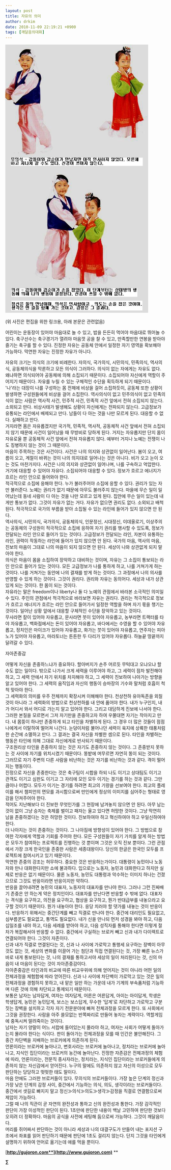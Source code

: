 ```yaml
---
layout: post
title: 자유의 의미
author: drkim
date: 2010-11-09 22:19:21 +0900
tags: [깨달음의대화]
---
```

![](/files/attach/images/198/415/126/21.JPG)  
  





  


(위 사진은 편집을 위한 링크용, 아래 본문은 관련없음)  
  
  
  


어린이는 운동장이 있어야 마음대로 놀 수 있고, 밥을 든든히 먹어야 마음대로 뛰어놀 수 있다. 축구선수는 축구경기가 열려야 마음껏 공을 찰 수 있고, 만족할만한 연봉을 받아야 즐기는 축구를 할 수 있다. 진정한 자유는 공동체 안에서 일정한 자기 영역을 확보해야 가능하다. 막연한 자유는 진정한 자유가 아니다.

  
 자유의 크기는 의식의 크기에 비례한다. 자의식, 국가의식, 시민의식, 민족의식, 역사의식, 공동체의식을 막론하고 모든 의식이 그러하다. 의식이 없는 자에게는 자유도 없다. 왜냐하면 의식되어야 공동체에 의해 소집되기 때문이다. 소집되어야 자신에게 역할이 주어지기 때문이다. 자유를 누릴 수 있는 구체적인 수단을 획득하게 되기 때문이다.    
 '나'라는 대장이 나를 구성하는 몸 전체에 비상을 걸어 소집하듯이, 공동체 또한 상황이 발생하면 구성원들에게 비상을 걸어 소집한다. 역사의식이 없고 민주의식이 없고 민족의식이 없는 사람은 역사적 사건, 민주적 사건, 민족적 사건 앞에서 전혀 소집되지 않는다. 소외되고 만다. 비상사태가 발생해도 상황이 자신에게는 전파되지 않는다. 고급정보가 유통되는 라인에서 배제되고 만다. 남들이 다 아는 것을 나만 모르게 된다. 대응할 수 없다. 실패하고 만다.   
 거지라면 몸은 자유롭겠지만 국가적, 민족적, 역사적, 공동체적 사건 앞에서 전혀 소집되지 않기 때문에 사건이 일어났을 때 무방비로 당하게 된다. 거지는 자유롭지만 단지 몸이 자유로울 뿐 공동체적 사건 앞에서 전혀 자유롭지 않다. 예부터 거지나 노예는 전쟁이 나도 징병하지 않는 것이 그 때문이다.   
 마음이 주목하는 것은 사건이다. 사건은 나의 의지와 상관없이 일어난다. 봄이 오고, 여름이 오고, 계절이 바뀌는 것이 나의 의지대로 일어나는 것은 아니다. 비가 오고 눈이 오는 것도 마찬가지다. 사건은 나의 의지와 상관없이 일어나며, 나를 구속하고 억압한다. 거기에 대응할 수 있어야 자유다. 소집되어야 대응할 수 있다. 정보가 흐르고 에너지가 흐르는 라인 안으로 들어와야 한다.   
 적극적으로 소집에 응해야 한다. 누가 불러주어야 소집에 응할 수 있다. 권리가 있는 자만 불러준다. 노예는 권리가 없기 때문에 아무도 불러주지 않는다. 마을에 무슨 일이 일어났는데 동네 사람이 다 아는 것을 나만 모르고 있게 된다. 집안에 무슨 일이 있는데 내게만 통보가 없다. 그것이 자유가 없는 거다. 자유가 없으면 권리도 없다. 소외되고 배척된다. 적극적으로 국가의 부름을 받아 소집될 수 있는 라인에 들어가 있지 않으면 안 된다.   
 역사의식, 시민의식, 국가의식, 공동체의식, 인문정신, 시대정신, 이데올로기, 이상주의는 공동체의 구성원이 적극적으로 소집에 응하여 자기 권리를 행사할 수 있도록, 정보가 전달되는 라인 안으로 들어가 있는 것이다. 고급정보가 전달되는 라인, 자본이 유통하는 라인, 권력이 작동하는 라인에 들어가 있지 않으면 안 된다. 국가의 마음, 역사의 마음, 진보의 마음이 그대로 나의 마음이 되지 않으면 안 된다. 세상이 나와 상관없게 되지 말아야 한다.   
 의식은 마음이 몸을 소집하여 장악하고 대비하는 것이며, 자유는 그 소집이 통보되는 라인 안으로 들어가 있는 것이다. 모든 고급정보가 나를 통하게 하고, 나를 거쳐가게 하는 것이다. 나를 거쳐가는 동안에 나의 결재를 받게 하는 것이다. 그 과정에서 나의 의사를 반영할 수 있게 하는 것이다. 그것이 권리다. 권리와 자유는 동의어다. 세상과 내가 상관있게 되는 것이다. 한 몸이 되는 것이다.   
 자유라는 말은 freedom이나 liberty나 둘 다 노예의 관점에서 바라본 소극적인 의미일 수 있다. 주인의 관점에서 적극적으로 바라보면 자유는 권리다. 권리는 적극적으로 정보가 흐르고 에너지가 흐르는 라인 안으로 들어가서 일정한 역할을 하며 자기 몫을 챙기는 것이다. 일어난 상황 앞에서 대응할 구체적인 수단을 장악하고 있는 것이다.   
 무사라면 칼이 있어야 자유롭고, 문사라면 붓이 있어야 자유롭고, 농부라면 트랙터를 타야 자유롭고, 백화점에서는 돈이 있어야 자유롭고, 바다에서는 수영을 할 수 있어야 자유롭고, 정치인은 마이크가 있어야 자유롭고, 화가는 붓이 있어야 자유롭고, 연주자는 피아노가 있어야 자유롭고, 마라토너는 튼튼한 두 다리가 있어야 자유롭다. 하늘끝 땅끝까지 달려갈 수 있다.  









자아존중감

  
 어떻게 자신을 존중하느냐가 중요하다. 할아버지가 손주 어르듯 무턱대고 오냐오냐 할 수도 없는 일이다. 밖으로 나가서 크게 세력을 이루어야 하고, 그 세력이 점차 발전해야 하고, 그 세력 안에서 자기 위치를 차지해야 하고, 그 세력이 진보하여 나아가는 방향을 알고 있어야 한다. 그 세력의 움직임과 자신의 행동이 승마장의 기수와 말처럼 호흡이 척척 맞아야 한다.   
 그 세력화의 의미를 우주 전체까지 확장시켜 이해해야 한다. 천상천하 유아독존을 외칠 것이 아니라 그 세력화의 방법으로 천상천하를 내 안에 품어야 한다. 내가 누구인지, 내가 어디서 와서 어디로 가는지 알고 있어야 한다. 그리고 대담하게 진보에 나서야 한다.    
 그러한 본질을 모르면서 그저 자기만을 존중하고자 하여 우쭐대면 자기는 작아지고 만다. 내 몸뚱이 하나만 존중하게 되고 타인을 차별하게 된다. 그 경우 더 많은 것들이 점점 나에게서 이탈하여 떨어져 나간다. 눈덩이처럼 불어나던 세력이 육지에 상륙한 태풍처럼 한 순간에 소멸하고 만다. 그 결과는 결국 자신을 차별한 셈으로 된다. 타인을 차별하는 행동은 타인에 의해 그대로 자신에게로 반사되기 때문이다.    
 구조원리상 타인을 존중하지 않는 것은 자기도 존중하지 않는 것이다. 그 존중받지 못하는 것 사이에 자기를 위치시켰기 때문이다. 똥밭에 머무르면 자연히 똥이 되는 것이다. 그러므로 자기 주변의 다른 사람을 비난하는 것은 자기를 비난하는 것과 같다. 격이 떨어지는 행동이다.   
 진정으로 자신을 존중한다는 것은 축구팀이 시합을 하되 나도 이기고 상대팀도 이기고 관객도 이기고 심판도 이기고 그 자리에 모인 모두 이기는 경기를 하는 것과 같다. 그만큼이나 어렵다. 모두가 이기는 경기를 하려면 최고의 기량을 선보여야 한다. 최고의 플레이를 해서 챔피언의 면모를 과시함으로써 만인에게 정상의 이미지를 심어주는 형태로 영감을 던져주어야 한다.    
 적어도 지난해보다 더 진보한 무엇인가를 그 현장에 남겨놓지 않으면 안 된다. 아무 남는 것이 없이 그냥 승자는 축제를 벌이고 패자는 울고 있다면 허망한 것이다. 그냥 막연히 남을 존중하겠다는 것은 허망한 것이다. 진보하여야 하고 혁신하여야 하고 우일신하여야 한다.    
 더 나아지는 것이 존중하는 것이다. 그 나아짐에 방향성이 있어야 한다. 그 방법으로 참여한 각자에게 역할과 기회를 주어야 한다. 모든 구성원들이 자기 가치를 알게 하는 방법은 모두가 참여하는 프로젝트를 진행하는 것 뿐이며 그것은 오직 진보 뿐이다. 그런 관점에서 가장 크게 한국인을 존중한 사람은 세종대왕이다. 당신의 한글은 한국인 모두를 프로젝트에 참여시키고 있기 때문이다.   
 막연한 존중의 강조는 허무하다. 중요한 것은 반응하는가이다. 대통령이 농민이나 노동자와 만나 대화한다지만 쇼에 불과하다. 입으로는 노동자, 농민과 대화한다고 하지만 실제로 반응은 없기 때문이다. 물론 노동자, 농민도 대통령과 악수하는 이미지 하나는 건졌으므로 그것도 반응이라면 반응이지만 약하다.   
 반응을 끌어내려면 농민의 대표자, 노동자의 대표자를 만나야 한다. 그러나 그런 진짜배기 존중은 안 하는게 약은 정치인이다. 대표자를 만난다면 반응할 수 밖에 없다. 대표자는 격식을 요구하고, 의전을 요구하고, 협상을 요구하고, 뭔가 반대급부를 내놓으라고 요구할 것이기 때문이다. 뭔가 내놓아야 한다. 응당 치러야 할 댓가를 내놓는 것이 반응이다.   반응하기 위해서는 중간단계를 빼고 직결로 만나야 한다. 중간에 대리인도 필요없고, 심부름꾼도 필요없고, 통역도 필요없다. 내가 신을 만나되 먼저 성경을 봐야 하고, 다음 십일조를 내야 하고, 다음 세례를 받아야 하고, 다음 성직자를 통해야 한다면 이렇게 절차가 복잡해서야 반응할 수 없다. 중간에서 구실하는 브로커 빼고 신과 내가 다이렉트로 연결되어야 한다. 그것이 자존이다.   
 신과 내가 직결로 연결된다는 것, 신과 나 사이에 가로막고 통행세 요구하는 장벽이 아무 것도 없는 것, 세상의 변화를 이끌어 가는 첨단과 직접 연결된다는 것, 가장 빠른 뉴스가 바로 내게 통보된다는 것, 나의 결재를 통하고서야 세상의 일이 처리된다는 것, 신의 마음이 내 마음이 된다는 것이 자아존중감이다.   
 자아존중감은 타인과의 비교에 따른 비교우위에 의해 얻어지는 것이 아니라 어떤 일의 전체과정을 체험함에 따라 얻어진다. 신과 나 사이에 차단벽이 가로막고 있는 것은 일의 전체과정을 경험하지 못하고, 내 맡은 일만 하는 가운데 내가 기계의 부속품처럼 기능하며 다른 것에 의해 차단되고 통제되기 때문이다.   
 보통은 남자는 남자답게, 여자는 여자답게, 어른은 어른답게, 아이는 아이답게, 학생은 학생답게, 농민은 농민답게, 보스는 보스답게, 무수한 '답게'로 차단하고 가로막고 구분짓는 장벽을 설치하고 각자 자기 전문분야에 빠져 전체과정을 모르게 한다. 또 사회에서 그것을 권장한다. 사람을 아주 쓸모없는 반쪽짜리로 만들어 놓자는 계략이다. 역할게임에 중독시켜 말려죽이는 것이다.   
 남자는 자기 양말이 어느 서랍에 들어있는지 몰라야 하고, 여자는 사회가 어떻게 돌아가는지 몰라야 한다는 식이다. 판이 돌아가는 전체과정을 모를 때 인간은 불안해진다. 그 중간 차단벽을 지배하는 브로커에게 의존하게 된다.    
 언론이라는 브로커에 놀아나고, 변호사라는 브로커에 놀아나고, 정치라는 브로커에 놀아나고, 지식인 집단이라는 브로커의 농간에 놀아난다. 진정한 자존감은 전체과정의 체험에 따라, 언론이라는, 전문직 종사자라는, 정치라는, 지식인 집단이라는 브로커들에게 의존하지 않는 자신감에서 얻어진다. 누구의 말에도 의존하지 않고 자신의 이성으로 모두 판단하는 당당하고 떳떳한 태도 말이다.   
 마음 안에도 그러한 브로커들이 있다. 무의식의 브로커들이다. 가장 높은 단계의 정신과 가장 낮은 단계의 감정 사이, 중간에서 기능하는 의식, 의도, 생각이라는 브로커들이다. 중간에서 샛길로 빠지지 말고 정신≫의식≫의도≫생각≫감정을 직결로 연결함으로써 제압이 가능하다.    
 그럴 때 나의 직관이 곧 자연의 완전성과 통하고 신의 완전성과 통한다. 가장 감각적인 판단이 가장 이성적인 판단이 된다. 1초만에 판단한 내용이 백날 고민하여 판단한 것보다 오히려 더 정확하다. 마음의 공식을 사전에 세팅해 둠으로써 가능하다. 그것이 깨달음이다.    
 머리를 쥐어짜서 판단하는 것이 아니라 세상과 나의 대결구도가 만들어 내는 포지션 구조에서 좌표를 읽어 판단하기 때문에 판단에 1초도 걸리지 않는다. 단지 그것을 타인에게 설명하기 위하여 언어로 옮기는데 애를 먹을 뿐이다.  







  
  

  


[**http://gujoron.com**](http://www.gujoron.com)** 
**

**∑**
